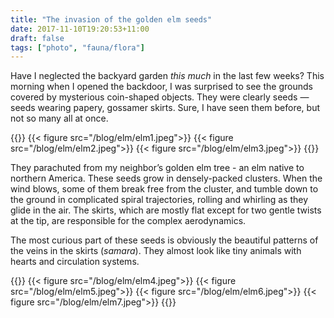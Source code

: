 ```yaml
---
title: "The invasion of the golden elm seeds"
date: 2017-11-10T19:20:53+11:00
draft: false
tags: ["photo", "fauna/flora"]
---
```

Have I neglected the backyard garden _this much_ in the last few weeks? This morning when I opened the backdoor, I was surprised to see the grounds covered by mysterious coin-shaped objects. They were clearly seeds — seeds wearing papery, gossamer skirts. Sure, I have seen them before, but not so many all at once.

{{<gallery>}}
{{< figure src="/blog/elm/elm1.jpeg">}}
{{< figure src="/blog/elm/elm2.jpeg">}}
{{< figure src="/blog/elm/elm3.jpeg">}}
{{</gallery>}}

They parachuted from my neighbor’s golden elm tree - an elm native to northern America. These seeds grow in densely-packed clusters. When the wind blows, some of them break free from the cluster, and tumble down to the ground in complicated spiral trajectories, rolling and whirling as they glide in the air. The skirts, which are mostly flat except for two gentle twists at the tip, are responsible for the complex aerodynamics.

The most curious part of these seeds is obviously the beautiful patterns of the veins in the skirts (_samara_). They almost look like tiny animals with hearts and circulation systems.

{{<gallery>}}
{{< figure src="/blog/elm/elm4.jpeg">}}
{{< figure src="/blog/elm/elm5.jpeg">}}
{{< figure src="/blog/elm/elm6.jpeg">}}
{{< figure src="/blog/elm/elm7.jpeg">}}
{{</gallery>}}
